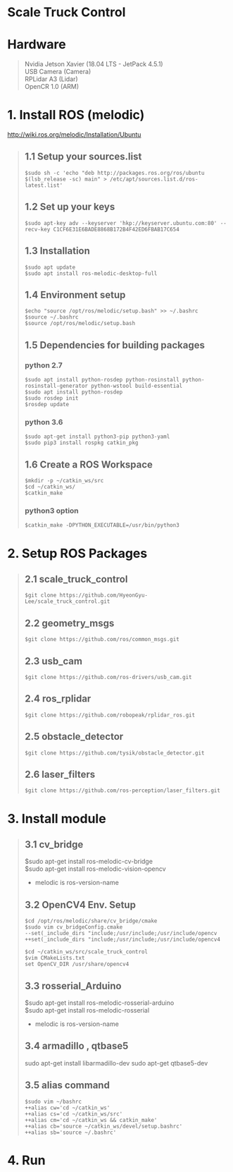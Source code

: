 # Scale Truck Control

# Hardware
>Nvidia Jetson Xavier (18.04 LTS - JetPack 4.5.1)   
>USB Camera (Camera)   
>RPLidar A3 (Lidar)   
>OpenCR 1.0 (ARM)

# 1. Install ROS (melodic)
http://wiki.ros.org/melodic/Installation/Ubuntu

>## 1.1 Setup your sources.list
>```
>$sudo sh -c 'echo "deb http://packages.ros.org/ros/ubuntu $(lsb_release -sc) main" > /etc/apt/sources.list.d/ros-latest.list'
>```
>## 1.2 Set up your keys
>```
>$sudo apt-key adv --keyserver 'hkp://keyserver.ubuntu.com:80' --recv-key C1CF6E31E6BADE8868B172B4F42ED6FBAB17C654
>```
>## 1.3 Installation
>```
>$sudo apt update   
>$sudo apt install ros-melodic-desktop-full
>```
>## 1.4 Environment setup
>```
>$echo "source /opt/ros/melodic/setup.bash" >> ~/.bashrc
>$source ~/.bashrc
>$source /opt/ros/melodic/setup.bash
>```
>## 1.5 Dependencies for building packages
>### python 2.7
>```
>$sudo apt install python-rosdep python-rosinstall python-rosinstall-generator python-wstool build-essential
>$sudo apt install python-rosdep
>$sudo rosdep init
>$rosdep update
>```
>### python 3.6
>```
>$sudo apt-get install python3-pip python3-yaml
>$sudo pip3 install rospkg catkin_pkg
>```
>## 1.6 Create a ROS Workspace
>```
>$mkdir -p ~/catkin_ws/src
>$cd ~/catkin_ws/
>$catkin_make
>```
>### python3 option
>```
>$catkin_make -DPYTHON_EXECUTABLE=/usr/bin/python3
>```
# 2. Setup ROS Packages
>## 2.1 scale_truck_control
>```
>$git clone https://github.com/HyeonGyu-Lee/scale_truck_control.git 
>```
>## 2.2 geometry_msgs
>```
>$git clone https://github.com/ros/common_msgs.git
>```
>## 2.3 usb_cam
>```
>$git clone https://github.com/ros-drivers/usb_cam.git
>```
>## 2.4 ros_rplidar
>```
>$git clone https://github.com/robopeak/rplidar_ros.git
>```
>## 2.5 obstacle_detector
>```
>$git clone https://github.com/tysik/obstacle_detector.git
>```
>## 2.6 laser_filters
>```
>$git clone https://github.com/ros-perception/laser_filters.git 
>```

# 3. Install module
>## 3.1 cv_bridge
>$sudo apt-get install ros-melodic-cv-bridge   
>$sudo apt-get install ros-melodic-vision-opencv   
> - melodic is ros-version-name
>## 3.2 OpenCV4 Env. Setup
> ```
> $cd /opt/ros/melodic/share/cv_bridge/cmake
> $sudo vim cv_bridgeConfig.cmake
> --set(_include_dirs "include;/usr/include;/usr/include/opencv
> ++set(_include_dirs "include;/usr/include;/usr/include/opencv4
> ```
> ```
> $cd ~/catkin_ws/src/scale_truck_control
> $vim CMakeLists.txt
> set OpenCV_DIR /usr/share/opencv4
> ```
>## 3.3 rosserial_Arduino
>$sudo apt-get install ros-melodic-rosserial-arduino   
>$sudo apt-get install ros-melodic-rosserial   
> - melodic is ros-version-name
>## 3.4 armadillo , qtbase5 
> sudo apt-get install libarmadillo-dev
> sudo apt-get qtbase5-dev 
>## 3.5 alias command
>```
>$sudo vim ~/bashrc
>++alias cw='cd ~/catkin_ws'
>++alias cs='cd ~/catkin_ws/src'
>++alias cm='cd ~/catkin_ws && catkin_make'
>++alias cb='source ~/catkin_ws/devel/setup.bashrc'
>++alias sb='source ~/.bashrc'
>```


# 4. Run


